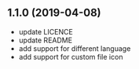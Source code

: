## 1.1.0 (2019-04-08)

* update LICENCE
* update README
* add support for different language
* add support for custom file icon 



